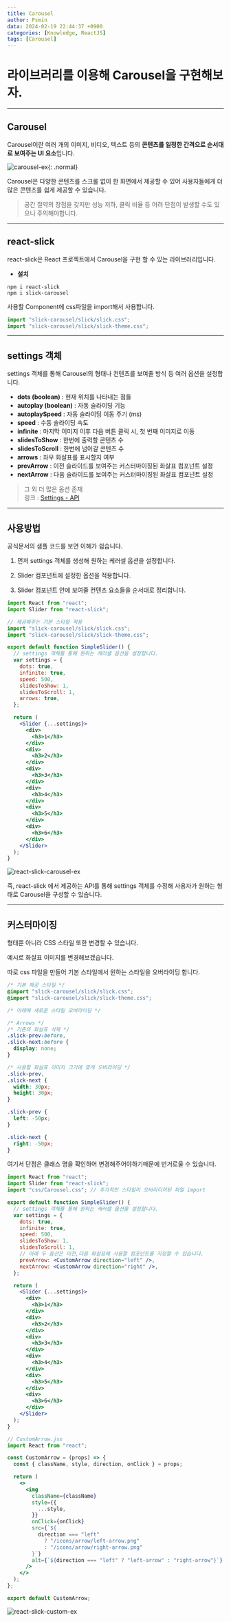 ```yaml
---
title: Carousel
author: Psmin
data: 2024-02-19 22:44:37 +0900
categories: [Knowledge, ReactJS]
tags: [Carousel]
---
```


# 라이브러리를 이용해 Carousel을 구현해보자.

---

## Carousel

Carousel이란 여러 개의 이미지, 비디오, 텍스트 등의 **콘텐츠를 일정한 간격으로 순서대로 보여주는 UI 요소**입니다.

![carousel-ex](/assets/img/carousel-ex.png){: .normal}

Carousel은 다양한 콘텐츠를 스크롤 없이 한 화면에서 제공할 수 있어 사용자들에게 더 많은 콘텐츠를 쉽게 제공할 수 있습니다.

> 공간 절약의 장점을 갖지만 성능 저하, 클릭 비율 등 어려 단점이 발생할 수도 있으니 주의해야합니다.

---

## react-slick

react-slick은 React 프로젝트에서 Carousel을 구현 할 수 있는 라이브러리입니다.

- **설치**

```
npm i react-slick
npm i slick-carousel
```

사용할 Component에 css파일을 import해서 사용합니다.

```jsx
import "slick-carousel/slick/slick.css";
import "slick-carousel/slick/slick-theme.css";
```

---

## settings 객체

settings 객체를 통해 Carousel의 형태나 컨텐츠를 보여줄 방식 등 여러 옵션을 설정합니다.

- **dots (boolean)** : 현재 위치를 나타내는 점들
- **autoplay (boolean)** : 자동 슬라이딩 기능
- **autoplaySpeed** : 자동 슬라이딩 이동 주기 (ms)
- **speed** : 수동 슬라이딩 속도
- **infinite** : 마지막 이미지 이후 다음 버튼 클릭 시, 첫 번째 이미지로 이동
- **slidesToShow** : 한번에 출력할 콘텐츠 수
- **slidesToScroll** : 한번에 넘어갈 콘텐츠 수
- **arrows** : 좌우 화살표를 표시할지 여부
- **prevArrow** : 이전 슬라이드를 보여주는 커스터마이징된 화살표 컴포넌트 설정
- **nextArrow** : 다음 슬라이드를 보여주는 커스터마이징된 화살표 컴포넌트 설정

> 그 외 더 많은 옵션 존재  
> 링크 : [Settings - API](https://react-slick.neostack.com/docs/api)

---

## 사용방법

공식문서의 샘플 코드를 보면 이해가 쉽습니다.

1. 먼저 settings 객체를 생성해 원하는 케러셀 옵션을 설정합니다.

2. Slider 컴포넌트에 설정한 옵션을 적용합니다.

3. Slider 컴포넌트 안에 보여줄 컨텐츠 요소들을 순서대로 정리합니다.

```jsx
import React from "react";
import Slider from "react-slick";

// 제공해주는 기본 스타일 적용
import "slick-carousel/slick/slick.css";
import "slick-carousel/slick/slick-theme.css";

export default function SimpleSlider() {
  // settings 객체를 통해 원하는 캐러셀 옵션을 설정합니다.
  var settings = {
    dots: true,
    infinite: true,
    speed: 500,
    slidesToShow: 1,
    slidesToScroll: 1,
    arrows: true,
  };

  return (
    <Slider {...settings}>
      <div>
        <h3>1</h3>
      </div>
      <div>
        <h3>2</h3>
      </div>
      <div>
        <h3>3</h3>
      </div>
      <div>
        <h3>4</h3>
      </div>
      <div>
        <h3>5</h3>
      </div>
      <div>
        <h3>6</h3>
      </div>
    </Slider>
  );
}
```

![react-slick-carousel-ex](/assets/img/react-slick-carousel-ex.png)

즉, react-slick 에서 제공하는 API를 통해 settings 객체를 수정해 사용자가 원하는 형태로 Carousel을 구성할 수 있습니다.

---

## 커스터마이징

형태뿐 아니라 CSS 스타일 또한 변경할 수 있습니다.

예시로 화살표 이미지를 변경해보겠습니다.

따로 css 파일을 만들어 기본 스타일에서 원하는 스타일을 오버라이딩 합니다.

```css
/* 기본 제공 스타일 */
@import "slick-carousel/slick/slick.css";
@import "slick-carousel/slick/slick-theme.css";

/* 아래에 새로운 스타일 오버라이딩 */

/* Arrows */
/* 기존의 화살표 삭제 */
.slick-prev:before,
.slick-next:before {
  display: none;
}

/* 사용할 화살표 이미지 크기에 맞게 오버라이딩 */
.slick-prev,
.slick-next {
  width: 30px;
  height: 30px;
}

.slick-prev {
  left: -50px;
}

.slick-next {
  right: -50px;
}
```

여기서 단점은 클래스 명을 확인하어 변경해주어야하기때문에 번거로울 수 있습니다.

```jsx
import React from "react";
import Slider from "react-slick";
import "css/Carousel.css"; // 추가적인 스타일이 오버라디이된 파일 import

export default function SimpleSlider() {
  // settings 객체를 통해 원하는 캐러셀 옵션을 설정합니다.
  var settings = {
    dots: true,
    infinite: true,
    speed: 500,
    slidesToShow: 1,
    slidesToScroll: 1,
    // 아래 두 옵션은 이전,다음 화살표에 사용할 컴포넌트를 지정할 수 있습니다.
    prevArrow: <CustomArrow direction="left" />,
    nextArrow: <CustomArrow direction="right" />,
  };

  return (
    <Slider {...settings}>
      <div>
        <h3>1</h3>
      </div>
      <div>
        <h3>2</h3>
      </div>
      <div>
        <h3>3</h3>
      </div>
      <div>
        <h3>4</h3>
      </div>
      <div>
        <h3>5</h3>
      </div>
      <div>
        <h3>6</h3>
      </div>
    </Slider>
  );
}
```

```jsx
// CustomArrow.jsx
import React from "react";

const CustomArrow = (props) => {
  const { className, style, direction, onClick } = props;

  return (
    <>
      <img
        className={className}
        style={{
          ...style,
        }}
        onClick={onClick}
        src={`${
          direction === "left"
            ? "/icons/arrow/left-arrow.png"
            : "/icons/arrow/right-arrow.png"
        }`}
        alt={`${direction === "left" ? "left-arrow" : "right-arrow"}`}
      />
    </>
  );
};

export default CustomArrow;
```

![react-slick-custom-ex](/assets/img/react-slick-custom-ex.png)
